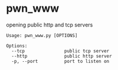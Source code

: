 # pwn_www

opening public http and tcp servers

```
Usage: pwn_www.py [OPTIONS]

Options:
  --tcp               public tcp server
  --http              public http server
  -p, --port          port to listen on
```
